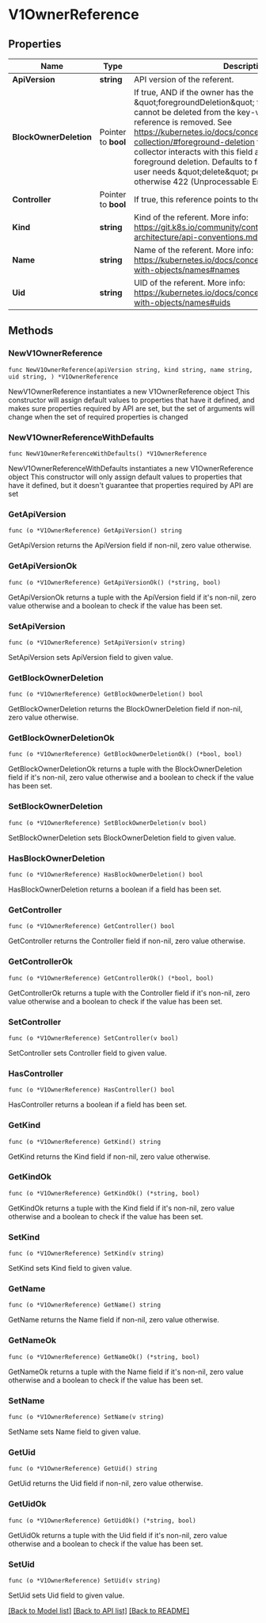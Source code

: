 # V1OwnerReference

## Properties

Name | Type | Description | Notes
------------ | ------------- | ------------- | -------------
**ApiVersion** | **string** | API version of the referent. | 
**BlockOwnerDeletion** | Pointer to **bool** | If true, AND if the owner has the \&quot;foregroundDeletion\&quot; finalizer, then the owner cannot be deleted from the key-value store until this reference is removed. See https://kubernetes.io/docs/concepts/architecture/garbage-collection/#foreground-deletion for how the garbage collector interacts with this field and enforces the foreground deletion. Defaults to false. To set this field, a user needs \&quot;delete\&quot; permission of the owner, otherwise 422 (Unprocessable Entity) will be returned. | [optional] 
**Controller** | Pointer to **bool** | If true, this reference points to the managing controller. | [optional] 
**Kind** | **string** | Kind of the referent. More info: https://git.k8s.io/community/contributors/devel/sig-architecture/api-conventions.md#types-kinds | 
**Name** | **string** | Name of the referent. More info: https://kubernetes.io/docs/concepts/overview/working-with-objects/names#names | 
**Uid** | **string** | UID of the referent. More info: https://kubernetes.io/docs/concepts/overview/working-with-objects/names#uids | 

## Methods

### NewV1OwnerReference

`func NewV1OwnerReference(apiVersion string, kind string, name string, uid string, ) *V1OwnerReference`

NewV1OwnerReference instantiates a new V1OwnerReference object
This constructor will assign default values to properties that have it defined,
and makes sure properties required by API are set, but the set of arguments
will change when the set of required properties is changed

### NewV1OwnerReferenceWithDefaults

`func NewV1OwnerReferenceWithDefaults() *V1OwnerReference`

NewV1OwnerReferenceWithDefaults instantiates a new V1OwnerReference object
This constructor will only assign default values to properties that have it defined,
but it doesn't guarantee that properties required by API are set

### GetApiVersion

`func (o *V1OwnerReference) GetApiVersion() string`

GetApiVersion returns the ApiVersion field if non-nil, zero value otherwise.

### GetApiVersionOk

`func (o *V1OwnerReference) GetApiVersionOk() (*string, bool)`

GetApiVersionOk returns a tuple with the ApiVersion field if it's non-nil, zero value otherwise
and a boolean to check if the value has been set.

### SetApiVersion

`func (o *V1OwnerReference) SetApiVersion(v string)`

SetApiVersion sets ApiVersion field to given value.


### GetBlockOwnerDeletion

`func (o *V1OwnerReference) GetBlockOwnerDeletion() bool`

GetBlockOwnerDeletion returns the BlockOwnerDeletion field if non-nil, zero value otherwise.

### GetBlockOwnerDeletionOk

`func (o *V1OwnerReference) GetBlockOwnerDeletionOk() (*bool, bool)`

GetBlockOwnerDeletionOk returns a tuple with the BlockOwnerDeletion field if it's non-nil, zero value otherwise
and a boolean to check if the value has been set.

### SetBlockOwnerDeletion

`func (o *V1OwnerReference) SetBlockOwnerDeletion(v bool)`

SetBlockOwnerDeletion sets BlockOwnerDeletion field to given value.

### HasBlockOwnerDeletion

`func (o *V1OwnerReference) HasBlockOwnerDeletion() bool`

HasBlockOwnerDeletion returns a boolean if a field has been set.

### GetController

`func (o *V1OwnerReference) GetController() bool`

GetController returns the Controller field if non-nil, zero value otherwise.

### GetControllerOk

`func (o *V1OwnerReference) GetControllerOk() (*bool, bool)`

GetControllerOk returns a tuple with the Controller field if it's non-nil, zero value otherwise
and a boolean to check if the value has been set.

### SetController

`func (o *V1OwnerReference) SetController(v bool)`

SetController sets Controller field to given value.

### HasController

`func (o *V1OwnerReference) HasController() bool`

HasController returns a boolean if a field has been set.

### GetKind

`func (o *V1OwnerReference) GetKind() string`

GetKind returns the Kind field if non-nil, zero value otherwise.

### GetKindOk

`func (o *V1OwnerReference) GetKindOk() (*string, bool)`

GetKindOk returns a tuple with the Kind field if it's non-nil, zero value otherwise
and a boolean to check if the value has been set.

### SetKind

`func (o *V1OwnerReference) SetKind(v string)`

SetKind sets Kind field to given value.


### GetName

`func (o *V1OwnerReference) GetName() string`

GetName returns the Name field if non-nil, zero value otherwise.

### GetNameOk

`func (o *V1OwnerReference) GetNameOk() (*string, bool)`

GetNameOk returns a tuple with the Name field if it's non-nil, zero value otherwise
and a boolean to check if the value has been set.

### SetName

`func (o *V1OwnerReference) SetName(v string)`

SetName sets Name field to given value.


### GetUid

`func (o *V1OwnerReference) GetUid() string`

GetUid returns the Uid field if non-nil, zero value otherwise.

### GetUidOk

`func (o *V1OwnerReference) GetUidOk() (*string, bool)`

GetUidOk returns a tuple with the Uid field if it's non-nil, zero value otherwise
and a boolean to check if the value has been set.

### SetUid

`func (o *V1OwnerReference) SetUid(v string)`

SetUid sets Uid field to given value.



[[Back to Model list]](../README.md#documentation-for-models) [[Back to API list]](../README.md#documentation-for-api-endpoints) [[Back to README]](../README.md)


